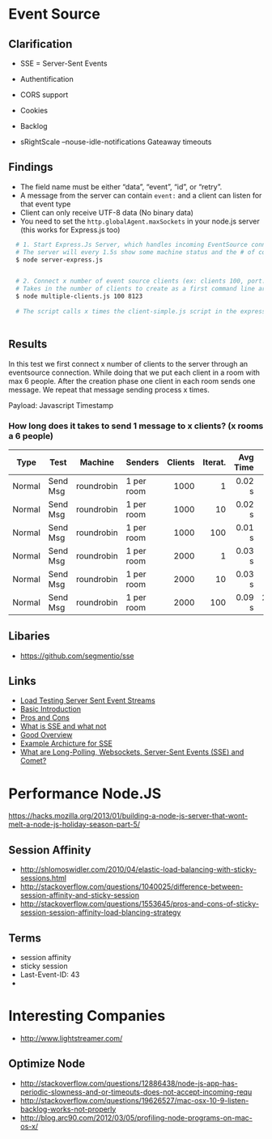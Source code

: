 # Event Source


## Clarification
* SSE = Server-Sent Events
* Authentification
* CORS support
* Cookies
* Backlog


* sRightScale
–nouse-idle-notifications
Gateaway timeouts




## Findings


* The field name must be either “data”, “event”, “id”, or “retry”.
* A message from the server can contain ```event:``` and a client can listen for that event type
* Client can only receive UTF-8 data (No binary data)
* You need to set the ```http.globalAgent.maxSockets``` in your node.js server (this works for Express.js too)


```bash 
  # 1. Start Express.Js Server, which handles incoming EventSource connections
  # The server will every 1.5s show some machine status and the # of connected clients
  $ node server-express.js


  # 2. Connect x number of event source clients (ex: clients 100, port: 8123)
  # Takes in the number of clients to create as a first command line argument
  $ node multiple-clients.js 100 8123
  
  # The script calls x times the client-simple.js script in the express folder
  
```

## Results
In this test we first connect x number of clients to the server through an eventsource connection. While doing that we put each client in a room
with max 6 people. After the creation phase one client in each room sends one message. We repeat that message sending process x times.


Payload: Javascript Timestamp

### How long does it takes to send 1 message to x clients? (x rooms a 6 people)
| Type        | Test             | Machine      | Senders      | Clients    | Iterat.      | Avg Time | Total      | CPU Avg  | #Msg   |
| ----------- | ---------------- | ------------ | ------------ | ---------: | -----------: | -------: | ---------: | -------: | -----: |
| Normal      | Send Msg         | roundrobin   | 1 per room   | 1000       | 1            | 0.02 s   | 3.353 s    |  6.6  %  | 1000   |
| Normal      | Send Msg         | roundrobin   | 1 per room   | 1000       | 10           | 0.02 s   | 13.595 s   |  9.33 %  | 10000  |
| Normal      | Send Msg         | roundrobin   | 1 per room   | 1000       | 100          | 0.01 s   | 108.67 s   |  5.41 %  | 101240 |
| Normal      | Send Msg         | roundrobin   | 1 per room   | 2000       | 1            | 0.03 s   | 5.837  s   |  4.27 %  | 2490   |
| Normal      | Send Msg         | roundrobin   | 1 per room   | 2000       | 10           | 0.03 s   | 24.842 s   |  3.67 %  | 20020  |
| Normal      | Send Msg         | roundrobin   | 1 per room   | 2000       | 100          | 0.09 s   | 266.289 s  |  3.54 %  | 201758 |







## Libaries

* https://github.com/segmentio/sse



## Links
* [Load Testing Server Sent Event Streams](http://matthiasnehlsen.com/blog/2013/05/11/load-testing-server-sent-event-streams/)
* [Basic Introduction](http://www.html5rocks.com/en/tutorials/eventsource/basics/)
* [Pros and Cons](http://www.activestate.com/blog/2013/07/server-sent-events-aura-and-nodejs)
* [What is SSE and what not](http://tomkersten.com/articles/server-sent-events-with-node/)
* [Good Overview](http://chimera.labs.oreilly.com/books/1230000000545/ch16.html#EVENT_STREAM_PROTOCOL)
* [Example Archicture for SSE](http://www.slideshare.net/beatfactor/sse-23276287)
* [What are Long-Polling, Websockets, Server-Sent Events (SSE) and Comet?](http://stackoverflow.com/questions/11077857/what-are-long-polling-websockets-server-sent-events-sse-and-comet)


# Performance Node.JS
https://hacks.mozilla.org/2013/01/building-a-node-js-server-that-wont-melt-a-node-js-holiday-season-part-5/

## Session Affinity
* http://shlomoswidler.com/2010/04/elastic-load-balancing-with-sticky-sessions.html
* http://stackoverflow.com/questions/1040025/difference-between-session-affinity-and-sticky-session
* http://stackoverflow.com/questions/1553645/pros-and-cons-of-sticky-session-session-affinity-load-blancing-strategy

## Terms
* session affinity
* sticky session
* Last-Event-ID: 43
* 
# Interesting Companies
* http://www.lightstreamer.com/


## Optimize Node
* http://stackoverflow.com/questions/12886438/node-js-app-has-periodic-slowness-and-or-timeouts-does-not-accept-incoming-requ
* http://stackoverflow.com/questions/19626527/mac-osx-10-9-listen-backlog-works-not-properly
* http://blog.arc90.com/2012/03/05/profiling-node-programs-on-mac-os-x/



